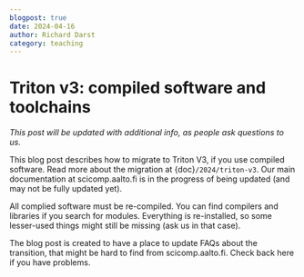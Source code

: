 ```yaml
---
blogpost: true
date: 2024-04-16
author: Richard Darst
category: teaching
---
```



# Triton v3: compiled software and toolchains

*This post will be updated with additional info, as people ask questions to us.*

This blog post describes how to migrate to Triton V3, if you use
compiled software.  Read more about the migration at {doc}`/2024/triton-v3`.  Our main documentation at scicomp.aalto.fi is in the progress of being updated (and may not be fully updated yet).


All complied software must be re-compiled.  You can find compilers and libraries if you search for modules.  Everything is re-installed, so some lesser-used things might still be missing (ask us in that case).

The blog post is created to have a place to update FAQs about the transition, that might be hard to find from scicomp.aalto.fi.  Check back here if you have problems.
